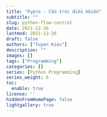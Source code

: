 ```yaml
---
title: "Pypro - Cấu trúc điều khiển"
subtitle: ""
slug: python-flow-control
date: 2021-12-26
lastmod: 2021-12-26
draft: false
authors: ["Tuyen Kieu"]
description: ""
images: []
tags: ["Programming"]
categories: []
series: [Python Programming]
series_weight: 6
toc:
  enable: true
license: ''  
hiddenFromHomePage: false
lightgallery: true
---
```


<!--more-->